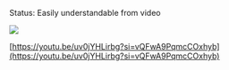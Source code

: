 Status: Easily understandable from video

![](https://i.imgur.com/lkFv4z6.png)

[https://youtu.be/uv0jYHLirbg?si=vQFwA9PqmcCOxhyb](https://youtu.be/uv0jYHLirbg?si=vQFwA9PqmcCOxhyb)